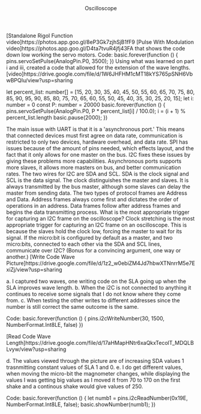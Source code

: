 
<header> Oscilloscope </header>

<title>Part i. </title>

<title> Part ii </title>
[Standalone Rigol Function video]https://photos.app.goo.gl/8eP3Gk7zjhSjB1fF9



<title> Part iii </title> 
[Pulse With Modulation video]https://photos.app.goo.gl/D4ta7tvuR4jfj43FA that shows the code down low working the servo motors. 
Code:
basic.forever(function () {
    pins.servoSetPulse(AnalogPin.P0, 3500);
})


<title> Part iv </title> 
Using what was learned on part i and iii, created a code that allowed for the extension of the wave lengths. [video]https://drive.google.com/file/d/1W6JHFHM1cMT18kYS765pSNH6VbwBPQIu/view?usp=sharing

let percent_list: number[] = [15, 20, 30, 35, 40, 45, 50, 55, 60, 65, 70, 75, 80, 85, 90, 95, 90, 85, 80, 75, 70, 65, 60, 55, 50, 45, 40, 35, 30, 25, 20, 15];
let i: number = 0
const P: number = 20000 
basic.forever(function () {
    pins.servoSetPulse(AnalogPin.P0, P * percent_list[i] / 100.0);
    i = (i + 1) % percent_list.length
    basic.pause(2000);
})


<title> i2C Warmup </title> 

<title> i </title> 
The main issue with UART is that it is a 'asynchronous port.' This means that connected devices must first agree on data rate, communication is restricted to only two devices, hardware overhead, and data rate. SPI has issues because of the amount of pins needed, which effects layout, and the fact that it only allows for one master on the bus. I2C fixes these issues by giving these problems more capabilities. Asynchronous ports supports more slaves, it allows more masters on bus, and better communication rates.



<title> ii </title> 
The two wires for I2C are SDA and SCL. SDA is the clock signal and SCL is the data signal.



<title> iii </title> 
The clock distinguishes the master and slaves. It is always transmitted by the bus master, although some slaves can delay the master from sending data.



<title> iv </title> 
The two types of protocol frames are Address and Data. Address frames always come first and dictates the order of operations in an address. Data frames follow after address frames and begins the data transmitting process.



<title> v </title> 
What is the most appropriate trigger for capturing an I2C frame on the oscilloscope? Clock stretching is the most appropriate trigger for capturing an I2C frame on an oscilloscope. This is because the slaves hold the clock low, forcing the master to wait for its signal.



<title> vi (advanced) </title> 
If the micro:bit is configured by default as a master, and two micro:bits, connected to each other via the SDA and SCL lines, communicate over I2C? (Bonus for a convincing argument, one way or another.)



<title> i2C Write </title> 
[Write Code Wave Picture]https://drive.google.com/file/d/1z2_w0ebiZM4Jd7hbwXTNnrrM5e7ExiZj/view?usp=sharing

a. I captured two waves, one writing code on the SLA going up when the SLA improves wave length. 
b. When the i2C is not connected to anything it continues to receive some signals that I do not know where they come from. 
c. When testing the other writes to different addresses since the number is still correct the same outcome is the same. 



Code: 
basic.forever(function () {
    pins.i2cWriteNumber(30, 1500, NumberFormat.Int8LE, false)
})



<title> i2C Read </title> 
[Read Code Wave Length]https://drive.google.com/file/d/17aHMapHNtr6xaQkxTecolT_MDQLBLvyw/view?usp=sharing



d. The values viewed through the picture are of increasing SDA values 1 trasnmitting constant values of SLA 1 and 0. 
e. I do get different values, when moving the micro-bit the magnometer changes, while displaying the values I was getting big values as I moved it from 70 to 170 on the first shake and a continous shake would give values of 250. 



Code: 
basic.forever(function () {
    let numb1 = pins.i2cReadNumber(0x19E, NumberFormat.Int8LE, false);
    basic.showNumber(numb1);
})


